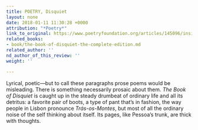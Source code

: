 ```yaml
---
title: POETRY, Disquiet
layout: none
date: 2018-01-11 11:30:28 +0000
attribution: "*Poetry*"
link_to_original: https://www.poetryfoundation.org/articles/145096/inside-ourselves
related_books:
- book/the-book-of-disquiet-the-complete-edition.md
related_author: ''
nd_author_of_this_review: ''
weight: ''

---
```

Lyrical, poetic—but to call these paragraphs prose poems would be misleading. There is something necessarily prosaic about them. _The Book of Disquiet_ is caught up in the steady drumbeat of ordinary life and all its detritus: a favorite pair of boots, a type of pant that’s in fashion, the way people in Lisbon pronounce _Trás-os-Montes_, but most of all the ordinary noise of the self thinking about itself. Its pages, like Pessoa’s trunk, are thick with thoughts. 